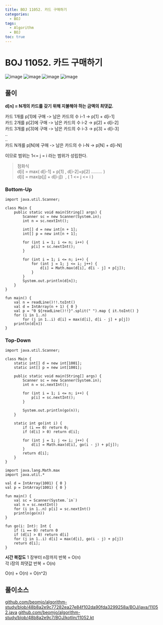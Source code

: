 ```yaml
---
title: BOJ 11052. 카드 구매하기
categories:
  - BOJ
tags:
  - Algorithm
  - BOJ
toc: true
---
```


# **BOJ 11052. 카드 구매하기**
![image](https://user-images.githubusercontent.com/39984656/134814383-623c5380-f664-4f53-b951-87b88dbe84dd.png)
![image](https://user-images.githubusercontent.com/39984656/134814440-ea126d10-202d-4fcb-893a-312b4785f89c.png)
![image](https://user-images.githubusercontent.com/39984656/134814385-41498557-c2ba-4081-b022-941a8ee8885b.png)
![image](https://user-images.githubusercontent.com/39984656/134814462-c4cc5ae4-7dd4-44f2-8bc1-5b3f00657ca4.png)

## **풀이**
**d[n] = N개의 카드를 갖기 위해 지불해야 하는 금액의 최댓값.**

카드 1개를 p[1]에 구매 -> 남은 카드의 수 i-1 -> p[1] + d[i-1]  
카드 2개를 p[2]에 구매 -> 남은 카드의 수 i-2 -> p[2] + d[i-2]  
카드 3개를 p[3]에 구매 -> 남은 카드의 수 i-3 -> p[3] + d[i-3]  
..  
..  
카드 N개를 p[N]에 구매 -> 남은 카드의 수 i-N -> p[N] + d[i-N]  
  
이므로 범위는 1<= j = i 라는 범위가 성립한다.  

> 점화식  
> d\[i\] = max( d\[i-1\] + p\[1\] , d\[i-2\]+p\[2\] ……… )  
> d\[i\] = max(p\[j\] + d\[i-j\])  , ( 1 <= j <= i )  

### **Bottom-Up**
```
import java.util.Scanner;

class Main {
    public static void main(String[] args) {
        Scanner sc = new Scanner(System.in);
        int n = sc.nextInt();

        int[] d = new int[n + 1];
        int[] p = new int[n + 1];

        for (int i = 1; i <= n; i++) {
            p[i] = sc.nextInt();
        }

        for (int i = 1; i <= n; i++) {
            for (int j = 1; j <= i; j++) {
                d[i] = Math.max(d[i], d[i - j] + p[j]);
            }
        }
        System.out.println(d[n]);
    }
}
```

```
fun main() {
    val n = readLine()!!.toInt()
    val d = IntArray(n + 1) { 0 }
    val p = "0 ${readLine()!!}".split(" ").map { it.toInt() }
    for (i in 1..n)
        for (j in 1..i) d[i] = max(d[i], d[i - j] + p[j])
    println(d[n])
}
```

### **Top-Down**
```
import java.util.Scanner;

class Main {
    static int[] d = new int[1001];
    static int[] p = new int[1001];

    public static void main(String[] args) {
        Scanner sc = new Scanner(System.in);
        int n = sc.nextInt();

        for (int i = 1; i <= n; i++) {
            p[i] = sc.nextInt();
        }

        System.out.println(go(n));
    }

    static int go(int i) {
        if (i == 0) return 0;
        if (d[i] > 0) return d[i];

        for (int j = 1; j <= i; j++) {
            d[i] = Math.max(d[i], go(i - j) + p[j]);
        }
        return d[i];
    }
}
```

```
import java.lang.Math.max
import java.util.*

val d = IntArray(1001) { 0 }
val p = IntArray(1001) { 0 }

fun main() {
    val sc = Scanner(System.`in`)
    val n = sc.nextInt()
    for (i in 1..n) p[i] = sc.nextInt()
    println(go(n))
}

fun go(i: Int): Int {
    if (i == 0) return 0
    if (d[i] > 0) return d[i]
    for (j in 1..i) d[i] = max(d[i], go(i - j) + p[j])
    return d[i];
}

```

**시간 복잡도**
1 장부터 n장까지 반복 = O(n)  
각 i장의 최댓값 반복 = O(n)  
  
O(n) + O(n) = O(n^2)   

## 풀이소스
[github.com/beomjo/algorithm-study/blob/48b8a2e9c77282ea27e84f102da90fda3299258a/BOJ/java/11052.java](https://github.com/beomjo/algorithm-study/blob/48b8a2e9c77282ea27e84f102da90fda3299258a/BOJ/java/11052.java)
[github.com/beomjo/algorithm-study/blob/48b8a2e9c7/BOJ/kotlin/11052.kt](https://github.com/beomjo/algorithm-study/blob/48b8a2e9c7/BOJ/kotlin/11052.kt)
